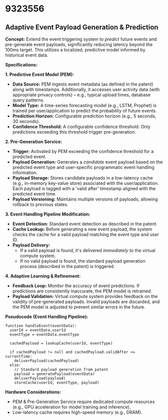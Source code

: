# 9323556

## Adaptive Event Payload Generation & Prediction

**Concept:** Extend the event triggering system to *predict* future events and pre-generate event payloads, significantly reducing latency beyond the 100ms target. This utilizes a localized, predictive model informed by historical event data.

**Specifications:**

**1. Predictive Event Model (PEM):**

*   **Data Source:** PEM ingests event metadata (as defined in the patent) along with timestamps.  Additionally, it accesses user activity data (with appropriate privacy controls) – e.g., typical upload times, database query patterns.
*   **Model Type:** A time-series forecasting model (e.g., LSTM, Prophet) is trained per user/application to predict the probability of future events.
*   **Prediction Horizon:** Configurable prediction horizon (e.g., 5 seconds, 30 seconds).
*   **Confidence Threshold:**  A configurable confidence threshold.  Only predictions exceeding this threshold trigger pre-generation.

**2. Pre-Generation Service:**

*   **Trigger:** Activated by PEM exceeding the confidence threshold for a predicted event.
*   **Payload Generation:** Generates a *candidate* event payload based on the predicted event type and user-specific programmatic event handling information.
*   **Payload Storage:**  Stores candidate payloads in a low-latency cache (e.g., in-memory key-value store) associated with the user/application.  Each payload is tagged with a 'valid after' timestamp aligned with the predicted event time.
*   **Payload Versioning:** Maintains multiple versions of payloads, allowing rollback to previous states.

**3. Event Handling Pipeline Modification:**

*   **Event Detection:** Standard event detection as described in the patent.
*   **Cache Lookup:** Before generating a new event payload, the system checks the cache for a valid payload matching the event type and user ID.
*   **Payload Delivery:**
    *   If a valid payload is found, it's delivered *immediately* to the virtual compute system.
    *   If no valid payload is found, the standard payload generation process (described in the patent) is triggered.

**4. Adaptive Learning & Refinement:**

*   **Feedback Loop:**  Monitor the accuracy of event predictions.  If predictions are consistently inaccurate, the PEM model is retrained.
*   **Payload Validation:** Virtual compute system provides feedback on the validity of pre-generated payloads.  Invalid payloads are discarded, and the PEM model is adjusted to prevent similar errors in the future.

**Pseudocode (Event Handling Pipeline):**

```
function handleEvent(eventData):
  userId = eventData.userId
  eventType = eventData.eventType

  cachedPayload = lookupCache(userId, eventType)

  if cachedPayload != null and cachedPayload.validAfter <= currentTime:
    deliverPayload(cachedPayload)
  else:
    // Standard payload generation from patent
    payload = generatePayload(eventData)
    deliverPayload(payload)
    storeCache(userId, eventType, payload)
```

**Hardware Considerations:**

*   PEM & Pre-Generation Service require dedicated compute resources (e.g., GPU acceleration for model training and inference).
*   Low-latency cache requires high-speed memory (e.g., DRAM).